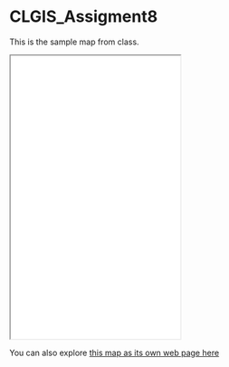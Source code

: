 # CLGIS_Assigment8

This is the sample map from class.

<iframe src="Atlantic_City_Hospitals_FEMA.html" height = "500" with = "500"></iframe>

You can also explore [this map as its own web page here](Atlantic_City_Hospitals_FEMA.html)
